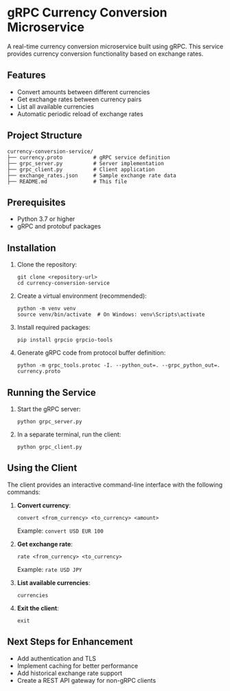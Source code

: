 # gRPC Currency Conversion Microservice

A real-time currency conversion microservice built using gRPC. This service provides currency conversion functionality based on exchange rates.

## Features

- Convert amounts between different currencies
- Get exchange rates between currency pairs
- List all available currencies
- Automatic periodic reload of exchange rates

## Project Structure

```
currency-conversion-service/
├── currency.proto          # gRPC service definition
├── grpc_server.py          # Server implementation
├── grpc_client.py          # Client application
├── exchange_rates.json     # Sample exchange rate data
├── README.md               # This file
```

## Prerequisites

- Python 3.7 or higher
- gRPC and protobuf packages

## Installation

1. Clone the repository:
   ```
   git clone <repository-url>
   cd currency-conversion-service
   ```

2. Create a virtual environment (recommended):
   ```
   python -m venv venv
   source venv/bin/activate  # On Windows: venv\Scripts\activate
   ```

3. Install required packages:
   ```
   pip install grpcio grpcio-tools
   ```

4. Generate gRPC code from protocol buffer definition:
   ```
   python -m grpc_tools.protoc -I. --python_out=. --grpc_python_out=. currency.proto
   ```

## Running the Service

1. Start the gRPC server:
   ```
   python grpc_server.py
   ```

2. In a separate terminal, run the client:
   ```
   python grpc_client.py
   ```

## Using the Client

The client provides an interactive command-line interface with the following commands:

1. **Convert currency**:
   ```
   convert <from_currency> <to_currency> <amount>
   ```
   Example: `convert USD EUR 100`

2. **Get exchange rate**:
   ```
   rate <from_currency> <to_currency>
   ```
   Example: `rate USD JPY`

3. **List available currencies**:
   ```
   currencies
   ```

4. **Exit the client**:
   ```
   exit
   ```


## Next Steps for Enhancement

- Add authentication and TLS
- Implement caching for better performance
- Add historical exchange rate support
- Create a REST API gateway for non-gRPC clients
